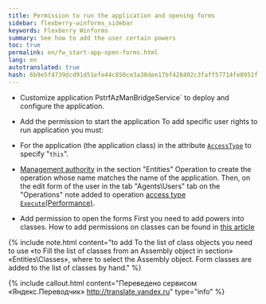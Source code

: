 ```yaml
--- 
title: Permission to run the application and opening forms 
sidebar: flexberry-winforms_sidebar 
keywords: Flexberry Winforms 
summary: See how to add the user certain powers 
toc: true 
permalink: en/fw_start-app-open-forms.html 
lang: en 
autotranslated: true 
hash: 6b9e5f4739dcd91d51efe44c850ce3a38dee17bf428402c3faff57714fe8951f 
--- 
```


* Customize application 
PstrfAzManBridgeService` to deploy and configure the application. 

* Add the permission to start the application 
To add specific user rights to run application you must: 

* For the application (the application class) in the attribute [`AccessType`](fo_access-type.html) to specify "`this`". 

* [Management authority](efs_security-console.html) in the section "Entities\" Operation to create the operation whose name matches the name of the application. 
Then, on the edit form of the user in the tab "Agents\Users" tab on the "Operations" note added to operation [access type `Execute`(Performance)](efs_right-manager.html). 

* Add permission to open the forms 
First you need to add powers into classes. 
How to add permissions on classes can be found in [this article](fa_authority-classes.html) 

{% include note.html content="to add To the list of class objects you need to use «to Fill the list of classes from an Assembly object in section» «Entities\Classes», where to select the Assembly object. Form classes are added to the list of classes by hand." %} 



{% include callout.html content="Переведено сервисом «Яндекс.Переводчик» <http://translate.yandex.ru>" type="info" %}